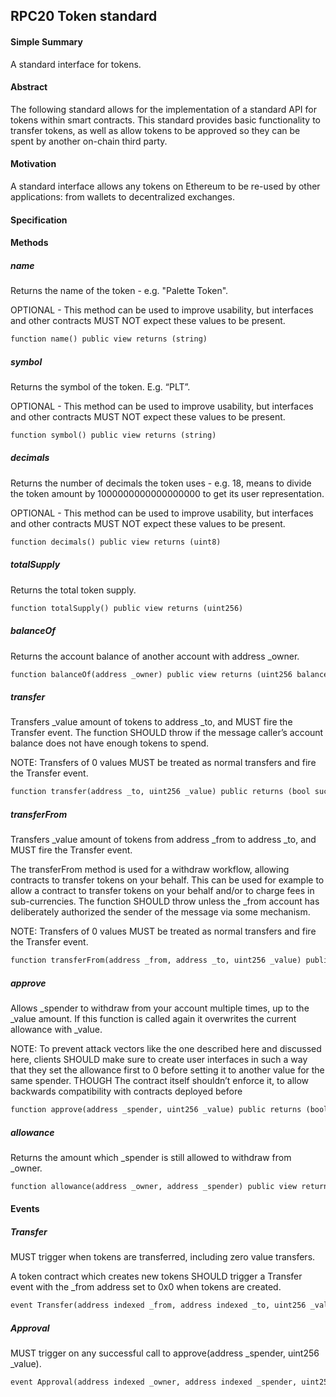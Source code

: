 ## RPC20 Token standard

#### Simple Summary
A standard interface for tokens.

#### Abstract
The following standard allows for the implementation of a standard API for tokens within smart contracts. This standard provides basic functionality to transfer tokens, as well as allow tokens to be approved so they can be spent by another on-chain third party.

#### Motivation
A standard interface allows any tokens on Ethereum to be re-used by other applications: from wallets to decentralized exchanges.

#### Specification
#### Methods

##### name 
Returns the name of the token - e.g. "Palette Token".

OPTIONAL - This method can be used to improve usability, but interfaces and other contracts MUST NOT expect these values to be present.

```dtd
function name() public view returns (string)
```

##### symbol 
Returns the symbol of the token. E.g. “PLT”.

OPTIONAL - This method can be used to improve usability, but interfaces and other contracts MUST NOT expect these values to be present.
```dtd
function symbol() public view returns (string)
```

##### decimals
Returns the number of decimals the token uses - e.g. 18, means to divide the token amount by 1000000000000000000 to get its user representation.

OPTIONAL - This method can be used to improve usability, but interfaces and other contracts MUST NOT expect these values to be present.

```dtd
function decimals() public view returns (uint8)
```

##### totalSupply
Returns the total token supply.

```dtd
function totalSupply() public view returns (uint256)
```

##### balanceOf
Returns the account balance of another account with address _owner.

```dtd
function balanceOf(address _owner) public view returns (uint256 balance)
```

##### transfer
Transfers _value amount of tokens to address _to, and MUST fire the Transfer event. The function SHOULD throw if the message caller’s account balance does not have enough tokens to spend.

NOTE: Transfers of 0 values MUST be treated as normal transfers and fire the Transfer event.

```dtd
function transfer(address _to, uint256 _value) public returns (bool success)
```

##### transferFrom
Transfers _value amount of tokens from address _from to address _to, and MUST fire the Transfer event.

The transferFrom method is used for a withdraw workflow, allowing contracts to transfer tokens on your behalf. This can be used for example to allow a contract to transfer tokens on your behalf and/or to charge fees in sub-currencies. The function SHOULD throw unless the _from account has deliberately authorized the sender of the message via some mechanism.

NOTE: Transfers of 0 values MUST be treated as normal transfers and fire the Transfer event.

```dtd
function transferFrom(address _from, address _to, uint256 _value) public returns (bool success)
```

##### approve
Allows _spender to withdraw from your account multiple times, up to the _value amount. If this function is called again it overwrites the current allowance with _value.

NOTE: To prevent attack vectors like the one described here and discussed here, clients SHOULD make sure to create user interfaces in such a way that they set the allowance first to 0 before setting it to another value for the same spender. THOUGH The contract itself shouldn’t enforce it, to allow backwards compatibility with contracts deployed before

```dtd
function approve(address _spender, uint256 _value) public returns (bool success)
```

##### allowance
Returns the amount which _spender is still allowed to withdraw from _owner.

```dtd
function allowance(address _owner, address _spender) public view returns (uint256 remaining)
```

#### Events

##### Transfer
MUST trigger when tokens are transferred, including zero value transfers.

A token contract which creates new tokens SHOULD trigger a Transfer event with the _from address set to 0x0 when tokens are created.

```dtd
event Transfer(address indexed _from, address indexed _to, uint256 _value)
```

##### Approval
MUST trigger on any successful call to approve(address _spender, uint256 _value).

```dtd
event Approval(address indexed _owner, address indexed _spender, uint256 _value)
```
